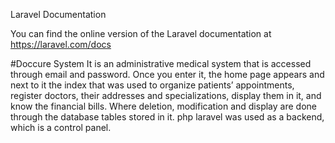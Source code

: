 Laravel Documentation

You can find the online version of the Laravel documentation at https://laravel.com/docs

#Doccure System
It is an administrative medical system that is accessed through email and password. Once you enter it, 
the home page appears and next to it the index that was used to organize patients’ appointments, register doctors, their addresses and specializations,
display them in it, and know the financial bills. Where deletion, modification and display are done through the database tables stored in it.
php laravel was used as a backend, which is a control panel.



